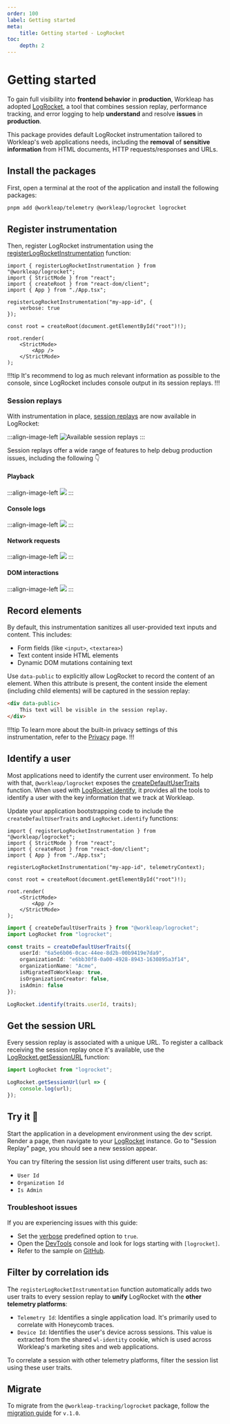 ```yaml
---
order: 100
label: Getting started
meta:
    title: Getting started - LogRocket
toc:
    depth: 2
---
```


# Getting started

To gain full visibility into **frontend behavior** in **production**, Workleap has adopted [LogRocket](https://logrocket.com/), a tool that combines session replay, performance tracking, and error logging to help **understand** and resolve **issues** in **production**.

This package provides default LogRocket instrumentation tailored to Workleap's web applications needs, including the **removal** of **sensitive information** from HTML documents, HTTP requests/responses and URLs.

## Install the packages

First, open a terminal at the root of the application and install the following packages:

```bash
pnpm add @workleap/telemetry @workleap/logrocket logrocket
```

## Register instrumentation

Then, register LogRocket instrumentation using the [registerLogRocketInstrumentation](./reference/registerLogRocketInstrumentation.md) function:

```tsx !#6-8 index.tsx
import { registerLogRocketInstrumentation } from "@workleap/logrocket";
import { StrictMode } from "react";
import { createRoot } from "react-dom/client";
import { App } from "./App.tsx";

registerLogRocketInstrumentation("my-app-id", {
    verbose: true
});

const root = createRoot(document.getElementById("root")!);

root.render(
    <StrictMode>
        <App />
    </StrictMode>
);
```

!!!tip
It's recommend to log as much relevant information as possible to the console, since LogRocket includes console output in its session replays.
!!!

### Session replays

With instrumentation in place, [session replays](https://docs.logrocket.com/docs/session-replay) are now available in LogRocket:

:::align-image-left
![Available session replays](../static/logrocket/logrocket-session-replays.png)
:::

Session replays offer a wide range of features to help debug production issues, including the following :point_down:

#### Playback

:::align-image-left
![](../static/logrocket/logrocket-playback.png)
:::

#### Console logs

:::align-image-left
![](../static/logrocket/logrocket-console-logs.png)
:::

#### Network requests

:::align-image-left
![](../static/logrocket/logrocket-network-requests.png)
:::

#### DOM interactions

:::align-image-left
![](../static/logrocket/logrocket-dom-interactions.png)
:::

## Record elements

By default, this instrumentation sanitizes all user-provided text inputs and content. This includes:

- Form fields (like `<input>`, `<textarea>`)
- Text content inside HTML elements
- Dynamic DOM mutations containing text

Use `data-public` to explicitly allow LogRocket to record the content of an element. When this attribute is present, the content inside the element (including child elements) will be captured in the session replay:

```html
<div data-public>
    This text will be visible in the session replay.
</div>
```

!!!tip
To learn more about the built-in privacy settings of this instrumentation, refer to the [Privacy](./privacy.md) page.
!!!

## Identify a user

Most applications need to identify the current user environment. To help with that, `@workleap/logrocket` exposes the [createDefaultUserTraits](./reference/createDefaultUserTraits.md) function. When used with [LogRocket.identify](https://docs.logrocket.com/reference/identify), it provides all the tools to identify a  user with the key information that we track at Workleap.

Update your application bootstrapping code to include the `createDefaultUserTraits` and `LogRocket.identify` functions:

```tsx index.tsx
import { registerLogRocketInstrumentation } from "@workleap/logrocket";
import { StrictMode } from "react";
import { createRoot } from "react-dom/client";
import { App } from "./App.tsx";

registerLogRocketInstrumentation("my-app-id", telemetryContext);

const root = createRoot(document.getElementById("root")!);

root.render(
    <StrictMode>
        <App />
    </StrictMode>
);
```

```ts !#4-11
import { createDefaultUserTraits } from "@workleap/logrocket";
import LogRocket from "logrocket";

const traits = createDefaultUserTraits({
    userId: "6a5e6b06-0cac-44ee-8d2b-00b9419e7da9",
    organizationId: "e6bb30f8-0a00-4928-8943-1630895a3f14",
    organizationName: "Acme",
    isMigratedToWorkleap: true,
    isOrganizationCreator: false,
    isAdmin: false
});

LogRocket.identify(traits.userId, traits);
```

## Get the session URL

Every session replay is associated with a unique URL. To register a callback receiving the session replay once it's available, use the [LogRocket.getSessionURL](https://docs.logrocket.com/reference/get-session-url) function: 

```ts
import LogRocket from "logrocket";

LogRocket.getSessionUrl(url => {
    console.log(url);
});
```

## Try it :rocket:

Start the application in a development environment using the dev script. Render a page, then navigate to your [LogRocket](https://app.logrocket.com/) instance. Go to "Session Replay" page, you should see a new session appear.

You can try filtering the session list using different user traits, such as:

- `User Id`
- `Organization Id`
- `Is Admin`

### Troubleshoot issues

If you are experiencing issues with this guide:

- Set the [verbose](./reference/registerLogRocketInstrumentation.md#verbose) predefined option to `true`.
- Open the [DevTools](https://developer.chrome.com/docs/devtools/) console and look for logs starting with `[logrocket]`.
- Refer to the sample on [GitHub](https://github.com/workleap/wl-telemetry/tree/main/samples/all-platforms).

## Filter by correlation ids

The `registerLogRocketInstrumentation` function automatically adds two user traits to every session replay to **unify** LogRocket with the **other telemetry platforms**:

- `Telemetry Id`: Identifies a single application load. It's primarily used to correlate with Honeycomb traces.
- `Device Id`: Identifies the user's device across sessions. This value is extracted from the shared `wl-identity` cookie, which is used across Workleap's marketing sites and web applications.

To correlate a session with other telemetry platforms, filter the session list using these user traits.

## Migrate

To migrate from the `@workleap-tracking/logrocket` package, follow the [migration guide](./updating/migrate-to-v1.0.md) for `v.1.0`.
